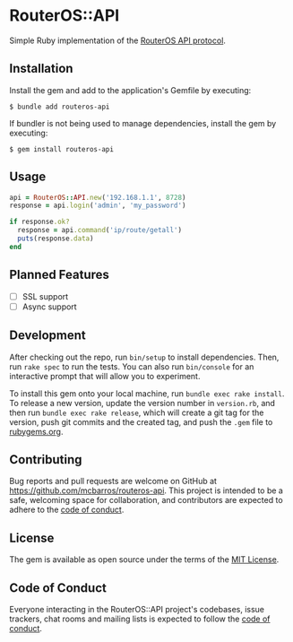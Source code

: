 # RouterOS::API

Simple Ruby implementation of the [RouterOS API protocol](https://help.mikrotik.com/docs/display/ROS/API).

## Installation

Install the gem and add to the application's Gemfile by executing:

    $ bundle add routeros-api

If bundler is not being used to manage dependencies, install the gem by executing:

    $ gem install routeros-api

## Usage

```ruby
api = RouterOS::API.new('192.168.1.1', 8728)
response = api.login('admin', 'my_password')

if response.ok?
  response = api.command('ip/route/getall')
  puts(response.data)
end
```

## Planned Features

- [ ] SSL support
- [ ] Async support

## Development

After checking out the repo, run `bin/setup` to install dependencies. Then, run `rake spec` to run the tests. You can also run `bin/console` for an interactive prompt that will allow you to experiment.

To install this gem onto your local machine, run `bundle exec rake install`. To release a new version, update the version number in `version.rb`, and then run `bundle exec rake release`, which will create a git tag for the version, push git commits and the created tag, and push the `.gem` file to [rubygems.org](https://rubygems.org).

## Contributing

Bug reports and pull requests are welcome on GitHub at https://github.com/mcbarros/routeros-api. This project is intended to be a safe, welcoming space for collaboration, and contributors are expected to adhere to the [code of conduct](https://github.com/mcbarros/routeros-api/blob/master/CODE_OF_CONDUCT.md).

## License

The gem is available as open source under the terms of the [MIT License](https://opensource.org/licenses/MIT).

## Code of Conduct

Everyone interacting in the RouterOS::API project's codebases, issue trackers, chat rooms and mailing lists is expected to follow the [code of conduct](https://github.com/[USERNAME]/routeros-api/blob/master/CODE_OF_CONDUCT.md).
